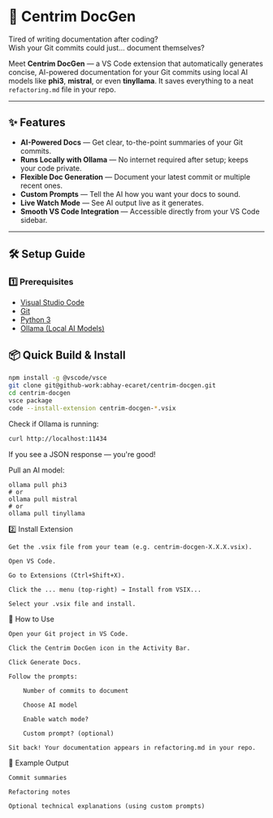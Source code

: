 
# 🚀 Centrim DocGen

Tired of writing documentation after coding?  
Wish your Git commits could just... document themselves?  

Meet **Centrim DocGen** — a VS Code extension that automatically generates concise, AI-powered documentation for your Git commits using local AI models like **phi3**, **mistral**, or even **tinyllama**. It saves everything to a neat `refactoring.md` file in your repo.

---

## ✨ Features

- **AI-Powered Docs** — Get clear, to-the-point summaries of your Git commits.
- **Runs Locally with Ollama** — No internet required after setup; keeps your code private.
- **Flexible Doc Generation** — Document your latest commit or multiple recent ones.
- **Custom Prompts** — Tell the AI how you want your docs to sound.
- **Live Watch Mode** — See AI output live as it generates.
- **Smooth VS Code Integration** — Accessible directly from your VS Code sidebar.

---

## 🛠️ Setup Guide

### 1️⃣ Prerequisites

- [Visual Studio Code](https://code.visualstudio.com/)
- [Git](https://git-scm.com/)
- [Python 3](https://www.python.org/)
- [Ollama (Local AI Models)](https://ollama.com/)

## 📦 Quick Build & Install

```bash
npm install -g @vscode/vsce
git clone git@github-work:abhay-ecaret/centrim-docgen.git
cd centrim-docgen
vsce package
code --install-extension centrim-docgen-*.vsix
```

Check if Ollama is running:
```bash
curl http://localhost:11434
```
If you see a JSON response — you're good!

Pull an AI model:
```
ollama pull phi3
# or
ollama pull mistral
# or
ollama pull tinyllama
```
2️⃣ Install Extension

    Get the .vsix file from your team (e.g. centrim-docgen-X.X.X.vsix).

    Open VS Code.

    Go to Extensions (Ctrl+Shift+X).

    Click the ... menu (top-right) → Install from VSIX...

    Select your .vsix file and install.

🚀 How to Use

    Open your Git project in VS Code.

    Click the Centrim DocGen icon in the Activity Bar.

    Click Generate Docs.

    Follow the prompts:

        Number of commits to document

        Choose AI model

        Enable watch mode?

        Custom prompt? (optional)

    Sit back! Your documentation appears in refactoring.md in your repo.

📄 Example Output

    Commit summaries

    Refactoring notes

    Optional technical explanations (using custom prompts)
